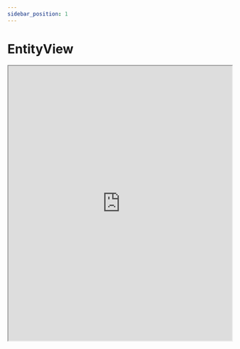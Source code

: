 ```yaml
---
sidebar_position: 1
---
```


# EntityView

<iframe src="https://docs.google.com/spreadsheets/d/e/2PACX-1vQPtZqnWdmOKzetrMcHrBp87F-JJnMBwT6opOD3mAK4gMp9Y7Y3Bpdh0XANFjRTnvvC83aAw3TyLK8b/pubhtml?gid=2099246122&amp;single=true&amp;widget=true&amp;headers=false" height="620px" width="100%"></iframe>
